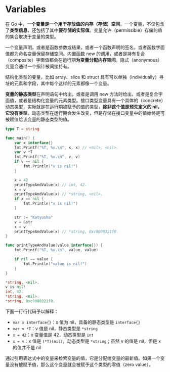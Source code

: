 # Variables

在 Go 中，**一个变量是一个用于存放值的内存（存储）空间**。一个变量，不仅包含了**类型信息**，还包括了其中**要存储的实际值**。变量允许（permissible）存储的值的集合取决于变量的类型。

一个变量声明，或者是函数参数或结果，或者一个函数声明的签名，或者函数字面值都为命名变量保留存储空间。内置函数 new 的调用，或者是持有复合（composite）字面值都会在运行期**为变量分配内存空间**。隐式（anonymous）变量会通过一个指针被间接持有。

结构化类型的变量，比如 array、slice 和 struct 具有可以单独（individually）寻址的元素和字段，其中每个这样的元素都像一个变量。

**变量的静态类型**在声明语句中给出，或者是调用 new 方法时给出，或者是复合字面值，或者是结构化变量的元素类型。接口类型变量具有一个具体的（concrete）动态类型，实际就是在运行期被赋予的值的类型，**除非这个值是预先定义的 nil，它没有类型**。动态类型在运行期会发生改变，但是存储在接口变量中的值始终是可被赋值给该变量的静态类型的值。

~~~go
type T = string

func main() {
	var x interface{}
	fmt.Printf("%T, %v.\n", x, x) // <nil>, <nil>.
	var v *T
	fmt.Printf("%T, %v.\n", v, v)
	if v == nil {
		fmt.Println("v is nil!")
	}

	x = 42
	printTypeAndValue(x) // int, 42.
	x = v
	printTypeAndValue(x) // *string, <nil>.
	if x == nil {
		fmt.Println("x is nil!")
	}

	str := "Katyusha"
	v = &str
	x = v
	printTypeAndValue(x) // *string, 0xc0000321f0.
}

func printTypeAndValue(value interface{}) {
	fmt.Printf("%T, %v.\n", value, value)

	if nil == value {
		fmt.Println("value is nil!")
	}
}

*string, <nil>.
v is nil!
int, 42.
*string, <nil>.
*string, 0xc0000321f0.
~~~

下面一行行代码予以解释：

* `var x interface{}`：x 值为 nil，具备的静态类型是 `interface{}`
* `var v *T`：v 值是 nil，静态类型是 `*string`
* `x = 42`：x 变量值是 42，动态类型是 `int`
* `x = v`：x 值是 `(*T)(nil)`，动态类型是 `*string`；虽然 v 的值是 nil，但是 x 的值并不是 nil

通过引用表达式中的变量来检索变量的值，它是分配给变量的最新值。如果一个变量没有被赋予值，那么这个变量就会被赋予这个类型的零值（zero value）。

